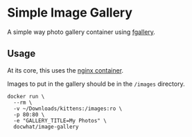 Simple Image Gallery
====================

A simple way photo gallery container using
[fgallery](https://github.com/wavexx/fgallery).

Usage
-----

At its core, this uses the [nginx container](https://hub.docker.com/\_/nginx/).

Images to put in the gallery should be in the `/images` directory.

    docker run \
      --rm \
      -v ~/Downloads/kittens:/images:ro \
      -p 80:80 \
      -e "GALLERY_TITLE=My Photos" \
      docwhat/image-gallery
